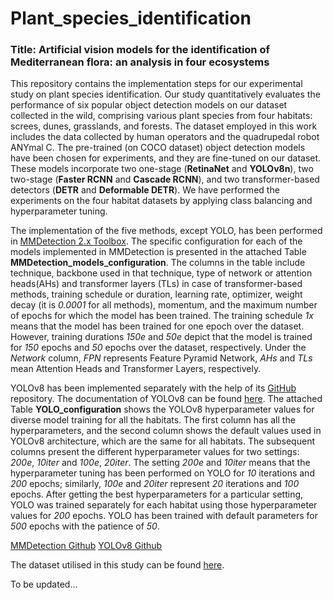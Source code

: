 # Plant_species_identification
### Title: Artificial vision models for the identification of Mediterranean flora: an analysis in four ecosystems

This repository contains the implementation steps for our experimental study on plant species identification. Our study quantitatively evaluates the performance of six popular object detection models on our dataset collected in the wild, comprising various plant species from four habitats: screes, dunes, grasslands, and forests. The dataset employed in this work includes the data collected by human operators and the quadrupedal robot ANYmal C. The pre-trained (on COCO dataset) object detection models have been chosen for experiments, and they are fine-tuned on our dataset. These models incorporate two one-stage (**RetinaNet** and **YOLOv8n**), two two-stage (**Faster RCNN** and **Cascade RCNN**), and two transformer-based detectors (**DETR** and **Deformable DETR**). We have performed the experiments on the four habitat datasets by applying class balancing and hyperparameter tuning. 

The implementation of the five methods, except YOLO, has been performed in [MMDetection 2.x Toolbox](https://arxiv.org/abs/1906.07155). The specific configuration for each of the models implemented in MMDetection is presented in the attached Table **MMDetection_models_configuration**. The columns in the table include technique, backbone used in that technique, type of network or attention heads(AHs) and transformer layers (TLs) in case of transformer-based methods, training schedule or duration, learning rate, optimizer, weight decay (it is *0.0001* for all methods), momentum, and the maximum number of epochs for which the model has been trained. The training schedule *1x* means that the model has been trained for one epoch over the dataset. However, training durations *150e* and *50e* depict that the model is trained for *150* epochs and *50* epochs over the dataset, respectively. Under the *Network* column, *FPN* represents Feature Pyramid Network, *AHs* and *TLs* mean Attention Heads and Transformer Layers, respectively.

YOLOv8 has been implemented separately with the help of its [GitHub](https://github.com/ultralytics) repository. The documentation of YOLOv8 can be found [here](https://docs.ultralytics.com/). The attached Table **YOLO_configuration** shows the YOLOv8 hyperparameter values for diverse model training for all the habitats. The first column has all the hyperparameters, and the second column shows the default values used in YOLOv8 architecture, which are the same for all habitats. The subsequent columns present the different hyperparameter values for two settings: *200e*, *10iter* and *100e*, *20iter*. The setting *200e* and *10iter* means that the hyperparameter tuning has been performed on YOLO for *10* iterations and *200* epochs; similarly, *100e* and *20iter* represent *20* iterations and *100* epochs. After getting the best hyperparameters for a particular setting, YOLO was trained separately for each habitat using those hyperparameter values for *200* epochs. YOLO has been trained with default parameters for *500* epochs with the patience of *50*. 

[MMDetection Github](https://github.com/open-mmlab/mmdetection)
[YOLOv8 Github](https://github.com/ultralytics)

The dataset utilised in this study can be found [here](https://zenodo.org/records/11504938).

To be updated...
